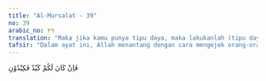 ```yaml
---
title: "Al-Mursalat - 39"
no: 39
arabic_no: ٣٩
translation: "Maka jika kamu punya tipu daya, maka lakukanlah (tipu daya) itu terhadap-Ku. "
tafsir: "Dalam ayat ini, Allah menantang dengan cara mengejek orang-orang kafir dan orang-orang yang merasa mempunyai kekuatan membela diri, untuk menggunakan kepandaian dan tipu dayanya guna menyelamatkan diri dari siksaan-Nya.\n\nSelain itu, ayat ini memberikan suatu pelajaran keras bagi orang-orang yang menentang agama Islam, yang selalu menipu dan mempermainkan orang-orang yang beriman bahwa kelak pada saatnya mereka akan mengetahui betapa lemahnya alasan mereka yang suka mengolok-olokkan agama itu."
---
```

فَاِنْ كَانَ لَكُمْ كَيْدٌ فَكِيْدُوْنِ 